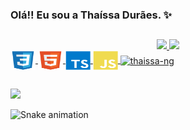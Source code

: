 ### Olá!! Eu sou a Thaíssa Durães. ✨  

##

<div align="center">
  <a href="https://github.com/thaissaduraess">
  <img height="180em" src="https://github-readme-stats.vercel.app/api?username=thaissaduraess&show_icons=true&theme=ocean_dark&include_all_commits=true&count_private=true"/>
  <img height="180em" src="https://github-readme-stats.vercel.app/api/top-langs/?username=thaissaduraess&layout=compact&langs_count=7&theme=ocean_dark"/>
</div>

<img align="center" alt="thaissa-css" height="30" width="40" src="https://raw.githubusercontent.com/devicons/devicon/master/icons/css3/css3-original.svg">
<img align="center" alt="thaissa-hmtl" height="30" width="40" src="https://raw.githubusercontent.com/devicons/devicon/master/icons/html5/html5-original.svg">
<img align="center" alt="thaissa-ts" height="30" width="40" src="https://raw.githubusercontent.com/devicons/devicon/master/icons/typescript/typescript-plain.svg">
<img align="center" alt="thaissa-js" height="30" width="40" src="https://raw.githubusercontent.com/devicons/devicon/master/icons/javascript/javascript-plain.svg">
<img align="center" alt="thaissa-ng" height="30" width="40" src="https://cdn.jsdelivr.net/gh/devicons/devicon/icons/angularjs/angularjs-original.svg">

##

<a href="https://www.linkedin.com/thaissaduraess" target="_blank"><img src="https://img.shields.io/badge/-LinkedIn-%230077B5?style=for-the-badge&logo=linkedin&logoColor=white" target="_blank"></a> 

![Snake animation](https://github.com/thaissaduraess/thaissaduraess/blob/output/github-contribution-grid-snake.svg)
